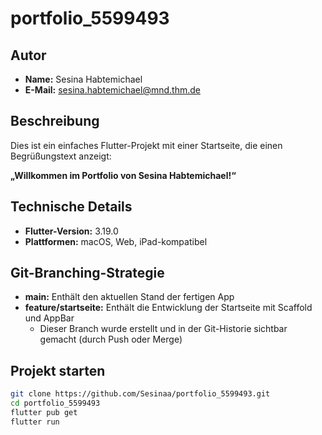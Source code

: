 # portfolio_5599493

## Autor
- **Name:** Sesina Habtemichael  
- **E-Mail:** sesina.habtemichael@mnd.thm.de


## Beschreibung
Dies ist ein einfaches Flutter-Projekt mit einer Startseite, die einen Begrüßungstext anzeigt:

**„Willkommen im Portfolio von Sesina Habtemichael!“**


## Technische Details
- **Flutter-Version:** 3.19.0
- **Plattformen:** macOS, Web, iPad-kompatibel


## Git-Branching-Strategie
- **main:** Enthält den aktuellen Stand der fertigen App
- **feature/startseite:** Enthält die Entwicklung der Startseite mit Scaffold und AppBar
  - Dieser Branch wurde erstellt und in der Git-Historie sichtbar gemacht (durch Push oder Merge)


## Projekt starten
```bash
git clone https://github.com/Sesinaa/portfolio_5599493.git
cd portfolio_5599493
flutter pub get
flutter run
```
